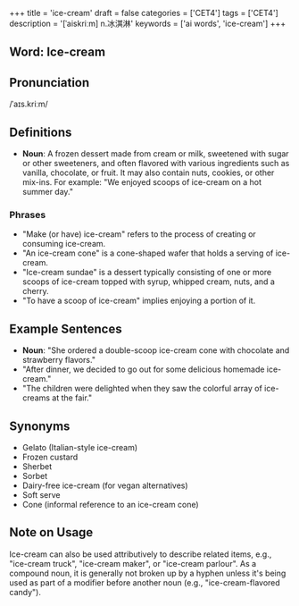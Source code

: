 +++
title = 'ice-cream'
draft = false
categories = ['CET4']
tags = ['CET4']
description = '[ˈaiskriːm] n.冰淇淋'
keywords = ['ai words', 'ice-cream']
+++

## Word: Ice-cream

## Pronunciation
/ˈaɪs.kriːm/

## Definitions
- **Noun**: A frozen dessert made from cream or milk, sweetened with sugar or other sweeteners, and often flavored with various ingredients such as vanilla, chocolate, or fruit. It may also contain nuts, cookies, or other mix-ins. For example: "We enjoyed scoops of ice-cream on a hot summer day."

### Phrases
- "Make (or have) ice-cream" refers to the process of creating or consuming ice-cream.
- "An ice-cream cone" is a cone-shaped wafer that holds a serving of ice-cream.
- "Ice-cream sundae" is a dessert typically consisting of one or more scoops of ice-cream topped with syrup, whipped cream, nuts, and a cherry.
- "To have a scoop of ice-cream" implies enjoying a portion of it.

## Example Sentences
- **Noun**: "She ordered a double-scoop ice-cream cone with chocolate and strawberry flavors."
- "After dinner, we decided to go out for some delicious homemade ice-cream."
- "The children were delighted when they saw the colorful array of ice-creams at the fair."

## Synonyms
- Gelato (Italian-style ice-cream)
- Frozen custard
- Sherbet
- Sorbet
- Dairy-free ice-cream (for vegan alternatives)
- Soft serve
- Cone (informal reference to an ice-cream cone)

## Note on Usage
Ice-cream can also be used attributively to describe related items, e.g., "ice-cream truck", "ice-cream maker", or "ice-cream parlour". As a compound noun, it is generally not broken up by a hyphen unless it's being used as part of a modifier before another noun (e.g., "ice-cream-flavored candy").
